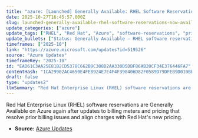 ```yaml
---
title: "azure: [Launched] Generally Available: RHEL Software Reservations Now Available on Azure with Updated Pricing"
date: 2025-10-27T16:45:57.000Z
slug: launched-generally-available-rhel-software-reservations-now-available-on-azure-with-updated-pricing
update_categories: ["azure"]
update_tags: ["RHEL", "Red Hat", "Azure", "software-reservations", "pricing", "billing", "GA", "reservations"]
update_bullets: ["Status: Generally Available — RHEL software reservations can be purchased on Azure again.", "Billing meters updated to address issues present in previous billing configuration.", "Pricing revised to align with Red Hat’s new pricing structure.", "Fixes enable accurate billing and restore the ability to buy RHEL software reservations on Azure."]
timeframes: ["2025-10"]
link: "https://azure.microsoft.com/updates?id=519526"
source: "Azure Updates"
timeframeKey: "2025-10"
id: "EAD61C3AA25E81B2CD5378C662B9C308D2AA330D5DBF86AB20CF34E376446FA7"
contentHash: "1CA29902AC4650E4FE8924E7E4F4F398406D82F0589D79DFEB9D010BB4E42F88"
draft: false
type: "updates2"
llmSummary: "Red Hat Enterprise Linux (RHEL) software reservations are Generally Available on Azure again after updates to billing meters and pricing that resolve prior billing issues and align charges with Red Hat's new pricing."
---
```


Red Hat Enterprise Linux (RHEL) software reservations are Generally Available on Azure again after updates to billing meters and pricing that resolve prior billing issues and align charges with Red Hat's new pricing.

- **Source:** [Azure Updates](https://azure.microsoft.com/updates?id=519526)

